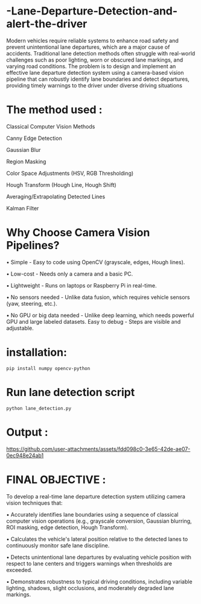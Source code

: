 # -Lane-Departure-Detection-and-alert-the-driver
 Modern vehicles require reliable systems to enhance road safety and prevent 
unintentional lane departures, which are a major cause of accidents. Traditional 
lane detection methods often struggle with real-world challenges such as poor 
lighting, worn or obscured lane markings, and varying road conditions. The problem 
is to design and implement an effective lane departure detection system using a 
camera-based vision pipeline that can robustly identify lane boundaries and detect 
departures, providing timely warnings to the driver under diverse driving situations

# The method used :
 Classical Computer Vision Methods
 
 Canny Edge Detection
 
 Gaussian Blur
 
 Region Masking
 
 Color Space Adjustments (HSV, RGB Thresholding)
 
 Hough Transform (Hough Line, Hough Shift)
 
 Averaging/Extrapolating Detected Lines
 
 Kalman Filter

# Why Choose Camera Vision Pipelines?
 
 • Simple - Easy to code using OpenCV (grayscale, edges, Hough lines).
 
 • Low-cost - Needs only a camera and a basic PC.
 
 • Lightweight - Runs on laptops or Raspberry Pi in real-time.
 
 • No sensors needed - Unlike data fusion, which requires vehicle sensors (yaw,
 steering, etc.).
 
 • No GPU or big data needed - Unlike deep learning, which needs powerful GPU 
and
 large labeled datasets.
 Easy to debug - Steps are visible and adjustable.
 
 # installation:
```pip install numpy opencv-python```

# Run lane detection script

```python lane_detection.py```



# Output :




https://github.com/user-attachments/assets/fdd098c0-3e65-42de-ae07-0ec948e24ab1










# FINAL OBJECTIVE :
To develop a real-time lane departure detection system utilizing camera vision techniques 
that:
 
 • Accurately identifies lane boundaries using a sequence of classical computer vision 
operations (e.g., grayscale conversion, Gaussian blurring, ROI masking, edge detection, 
Hough Transform).
 
 • Calculates the vehicle's lateral position relative to the detected lanes to continuously 
monitor safe lane discipline.
 
 • Detects unintentional lane departures by evaluating vehicle position with respect to lane 
centers and triggers warnings when thresholds are exceeded.
 
 • Demonstrates robustness to typical driving conditions, including variable lighting,
 shadows, slight occlusions, and moderately degraded lane markings.





